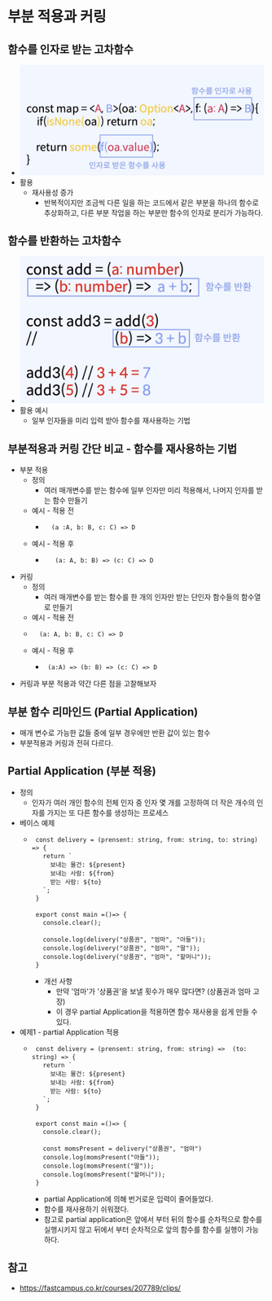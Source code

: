 # 부분 적용과 커링 

## 함수를 인자로 받는 고차함수 
 - ![21.png](./imgs/21.png)
 - 활용
   -  재사용성 증가
      - 반복적이지만 조금씩 다른 일을 하는 코드에서 같은 부분을 하나의 함수로 추상화하고, 다른 부분 작업을 하는 부분만 함수의 인자로 분리가 가능하다.

## 함수를 반환하는 고차함수
 - ![22.png](./imgs/22.png) 
 - 활용 예시
   - 일부 인자들을 미리 입력 받아 함수를 재사용하는 기법

## 부분적용과 커링 간단 비교 - 함수를 재사용하는 기법 
 - 부분 적용
   - 정의
       - 여러 매개변수를 받는 함수에 일부 인자만 미리 적용해서, 나머지 인자를 받는 함수 만들기
   - 예시 - 적용 전
       -  ```
            (a :A, b: B, c: C) => D  
          ``` 
   - 예시 - 적용 후
       - ```
            (a: A, b: B) => (c: C) => D 
         ```   
 - 커링
   - 정의
       - 여러 매개변수를 받는 함수를 한 개의 인자만 받는 단인자 함수들의 함수열로 만들기
   - 예시 - 적용 전
    - ```
        (a: A, b: B, c: C) => D 
      ``` 
   - 예시 - 적용 후
     - ```
        (a:A) => (b: B) => (c: C) => D 
       ```
  - 커링과 부분 적용과 약간 다른 점을 고찰해보자

## 부분 함수 리마인드 (Partial Application)
 - 매개 변수로 가능한 값들 중에 일부 경우에만 반환 값이 있는 함수
 - 부분적용과 커링과 전혀 다르다.

## Partial Application (부분 적용)
 - 정의
   - 인자가 여러 개인 함수의 전체 인자 중 인자 몇 개를 고정하여 더 작은 개수의 인자를 가지는 또 다른 함수를 생성하는 프로세스
 - 베이스 예제
     - ```
        const delivery = (prensent: string, from: string, to: string) => {
          return `
            보내는 물건: ${present}
            보내는 사람: ${from}
            받는 사람: ${to}
          `;
        }

        export const main =()=> {
          console.clear();

          console.log(delivery("상품권", "엄마", "아들"));
          console.log(delivery("상품권", "엄마", "딸"));
          console.log(delivery("상품권", "엄마", "할머니"));
        }
       ```
        - 개선 사항
          - 만약 '엄마'가 '상품권'을 보낼 횟수가 매우 많다면? (상품권과 엄마 고장)
          - 이 경우 partial Application을 적용하면 함수 재사용을 쉽게 만들 수 있다.
 - 예제1 - partial Application 적용
     - ```
        const delivery = (prensent: string, from: string) =>  (to: string) => {
          return `
            보내는 물건: ${present}
            보내는 사람: ${from}
            받는 사람: ${to}
          `;
        }

        export const main =()=> {
          console.clear();

          const momsPresent = delivery("상품권", "엄마")
          console.log(momsPresent("아들"));
          console.log(momsPresent("딸"));
          console.log(momsPresent("할머니"));
        }
       ```
         - partial Application에 의해 번거로운 입력이 줄어들었다.
         - 함수를 재사용하기 쉬워졌다.
         - 참고로 partial application은 앞에서 부터 뒤의 함수를 순차적으로 함수를 실행시키지 않고 뒤에서 부터 순차적으로 앞의 함수를 함수를 실행이 가능하다.
  

## 참고
 - https://fastcampus.co.kr/courses/207789/clips/